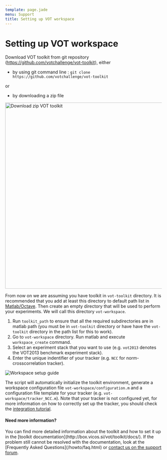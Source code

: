 ```yaml
---
template: page.jade
menu: Support
title: Setting up VOT workspace
---
```


# Setting up VOT workspace

Download VOT toolkit from git repository (https://github.com/votchallenge/vot-toolkit), either
* by using git command line : `git clone https://github.com/votchallenge/vot-toolkit`

or

* by downloading a zip file

<div class="screenshot"><img src="/howto/img/perfeval/1b.png" width=600 alt="Download zip VOT toolkit"/></div>

From now on we are assuming you have toolkit in `vot-toolkit` directory. It is recommended that you add at least this directory to default path list in [Matlab/Octave](http://www.mathworks.com/help/matlab/matlab_env/what-is-the-matlab-search-path.html). Then create an empty directory that will be used to perform your experiments. We will call this directory `vot-workspace`.

1. Run `toolkit_path` to ensure that all the required subdirectories are in matlab path (you must be in `vot-toolkit` directory or have have the `vot-toolkit` directory in the path list for this to work).
2. Go to `vot-workspace` directory. Run matlab and execute `workspace_create` command.
3. Select an experiment stack that you want to use (e.g. `vot2013` denotes the VOT2013 benchmark experiment stack).
4. Enter the unique indentifier of your tracker (e.g. `NCC` for norm-crosscorrelation tracker).

  <div class="screenshot"><img src="/howto/img/perfeval/2b.png" alt="Workspace setup guide"/></div>

The script will automatically initialize the toolkit environment, generate a workspace configuration file `vot-workspace/configuration.m` and a configuration file template for your tracker (e.g. `vot-workspace/tracker_NCC.m`). Note that your tracker is not configured yet, for more information on how to correctly set up the tracker, you should check the [integration tutorial](integration.html).
       
<div class="alert alert-info" role="alert">
<div class="icon-left"><i class="glyphicon glyphicon-question-sign hugeicon"></i> </div>
<h4>Need more information?</h4>
You can find more detailed information about the toolkit and how to set it up in the [toolkit documentation](http://box.vicos.si/vot/toolkit/docs/). If the problem still cannot be resolved with the documentation, look at the [Frequently Asked Questions](/howto/faq.html) or <a href="https://groups.google.com/forum/?hl=en#!forum/votchallenge-help"> contact us on the support forum</a>.
</div>
